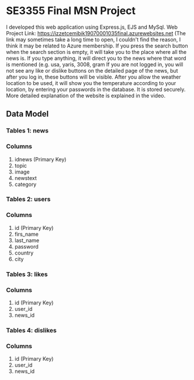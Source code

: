 # SE3355 Final MSN Project
I developed this web application using Express.js, EJS and MySql.
Web Project Link: https://izzetcemibik19070001035final.azurewebsites.net  (The link may sometimes take a long time to open, I couldn't find the reason, I think it may be related to Azure membership. If you press the search button when the search section is empty, it will take you to the place where all the news is. If you type anything, it will direct you to the news where that word is mentioned (e.g. usa, yaris, 3008, gram If you are not logged in, you will not see any like or dislike buttons on the detailed page of the news, but after you log in, these buttons will be visible. After you allow the weather location to be used, it will show you the temperature according to your location, by entering your passwords in the database. It is stored securely. More detailed explanation of the website is explained in the video.


## Data Model
### Tables 1: news
### Columns
1. idnews (Primary Key)
2. topic
3. image
4. newstext
5. category

### Tables 2: users
### Columns
1. id (Primary Key)
2. firs_name
3. last_name
4. password
5. country
6. city

### Tables 3: likes
### Columns
1. id (Primary Key)
2. user_id
3. news_id

### Tables 4: dislikes
### Columns
1. id (Primary Key)
2. user_id
3. news_id
